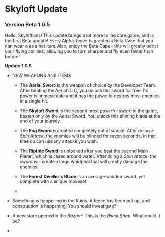 # Skyloft Update
### Version Beta 1.0.5

Hello, Skyloftians! This update brings a lot more to the core game, and is the first Beta update! Every Alpha Tester is granted a Beta Cake that you can wear a as a hat item. Also, enjoy the Beta Cape - this will greatly boost your flying abilities, allowing you to turn sharper and fly even faster than before!

**Update 1.0.5**

- NEW WEAPONS AND ITEMS

  - The **Aerial Sword** is the weapon of choice by the Developer Team. After beating the Aerial DLC, you unlock this sword for free. Its power is immesurable and it has the power to destroy most enemies in a single hit.
  
  - The **Skyloft Sword** is the second most powerful sword in the game, beaten only by the Aerial Sword. You unlock this shining blade at the end of your journey.
  
  - The **Fog Sword** is created completely out of smoke. After doing a *Spin Attack*, the enemies will be blinded for seven seconds, in that time ou can use any attacks you wish.
  
  - The **Riptide Sword** is unlocked after you beat the second Main Planet, which is based around water. After doing a *Spin Attack*, the sword will create a large whirlpool that will greatly damage the enemies.
  
  - The **Forest Dweller's Blade** is an average wooden sword, yet complete with a unique moveset.
  
  - 
  
- Something is happening in the Ruins. A fence has been put up, and construction is happening. You should investigate?

- A new store opened in the *Bazaar*! This is the *Boost Shop*. What could it be?

- 
